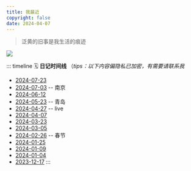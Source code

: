 ```yaml
---
title: 我最近
copyright: false
date: 2024-04-07
---
```


> 泛黄的旧事是我生活的痕迹

<img src="./image/now.png">

::: timeline
🗓️ **日记时间线** （_tips：以下内容偏隐私已加密，有需要请联系我_

- [2024-07-23](/post/20240723)
- [2024-07-03](/post/20240703) -- 南京
- [2024-06-12](/post/20240612)
- [2024-05-23](/post/20240523) -- 青岛
- [2024-04-27](/post/20240427) -- live
- [2024-04-07](/post/20240407)
- [2024-03-23](/post/3)
- [2024-03-05](/post/2)
- [2024-02-26](/post/20240226) -- 春节
- [2024-01-25](/post/4)
- [2024-01-09](/post/50573)
- [2024-01-04](/post/76)
- [2023-12-17](/post/44361)
  :::
